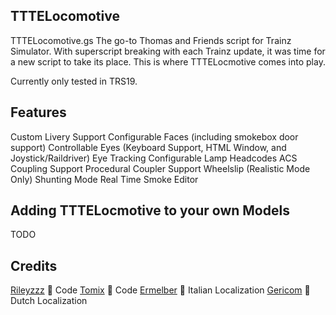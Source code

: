 ## TTTELocomotive
TTTELocomotive.gs
The go-to Thomas and Friends script for Trainz Simulator. With superscript breaking with each Trainz update, it was time for a new script to take its place. This is where TTTELocmotive comes into play.

Currently only tested in TRS19. 

## Features
Custom Livery Support
Configurable Faces (including smokebox door support)
Controllable Eyes (Keyboard Support, HTML Window, and Joystick/Raildriver)
Eye Tracking
Configurable Lamp Headcodes
ACS Coupling Support
Procedural Coupler Support
Wheelslip (Realistic Mode Only)
Shunting Mode
Real Time Smoke Editor

## Adding TTTELocmotive to your own Models
TODO

## Credits
[Rileyzzz](https://github.com/rileyzzz) :page_with_curl: Code
[Tomix](https://github.com/tomixnscale89) :page_with_curl: Code
[Ermelber](https://github.com/Ermelber) :page_with_curl: Italian Localization
[Gericom](https://github.com/Gericom) :page_with_curl: Dutch Localization
